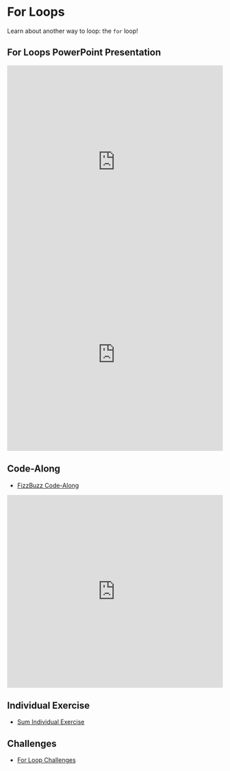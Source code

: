 # For Loops
Learn about another way to loop: the `for` loop!

## For Loops PowerPoint Presentation
<iframe src='https://view.officeapps.live.com/op/embed.aspx?src=https://hylandtechclub.com/cs-102/ForLoops/ForLoops.pptx' width='100%' height='450px' frameborder='0'></iframe>

<iframe width="100%" height="450px" src="https://www.youtube.com/embed/U7MO7Jpa_YQ" frameborder="0" allow="accelerometer; autoplay; encrypted-media; gyroscope; picture-in-picture" allowfullscreen></iframe>

## Code-Along
- [FizzBuzz Code-Along](FizzBuzzCodeAlong.md)

<iframe width="100%" height="450px" src="https://www.youtube.com/embed/CsKoAChQP4Q" frameborder="0" allow="accelerometer; autoplay; encrypted-media; gyroscope; picture-in-picture" allowfullscreen></iframe>

## Individual Exercise
- [Sum Individual Exercise](SumIndividual.md)

## Challenges
- [For Loop Challenges](ForLoopChallenges.md)